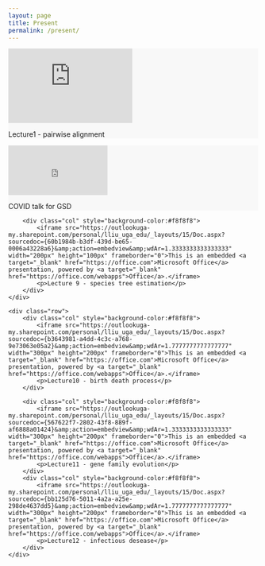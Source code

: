 ```yaml
---
layout: page
title: Present
permalink: /present/
---
```

<div class="container-fluid">
	<div class="row">
		<div class="col" style="background-color:#f8f8f8">
			<iframe src="https://outlookuga-my.sharepoint.com/personal/lliu_uga_edu/_layouts/15/Doc.aspx?sourcedoc={20c161e2-53ea-4a06-8c2e-a1bc2bf19cd5}&amp;action=embedview&amp;wdAr=1.7777777777777777" width="250px" height="150px" frameborder="0">This is an embedded <a target="_blank" href="https://office.com">Microsoft Office</a> presentation, powered by <a target="_blank" href="https://office.com/webapps">Office</a>.</iframe>
			<p>Lecture1 - pairwise alignment</p>
		</div>
		<div class="col" style="background-color:#f8f8f8">
			<iframe src="https://outlookuga-my.sharepoint.com/personal/lliu_uga_edu/_layouts/15/Doc.aspx?sourcedoc={a101bbcc-779f-49e9-ab05-47fc0959cda8}&amp;action=embedview&amp;wdAr=1.7777777777777777" width="200px" height="100px" frameborder="0">This is an embedded <a target="_blank" href="https://office.com">Microsoft Office</a> presentation, powered by <a target="_blank" href="https://office.com/webapps">Office</a>.</iframe>		
			<p>COVID talk for GSD</p>
		</div>

		<div class="col" style="background-color:#f8f8f8">
			<iframe src="https://outlookuga-my.sharepoint.com/personal/lliu_uga_edu/_layouts/15/Doc.aspx?sourcedoc={60b1984b-b3df-439d-be65-0006a43228a6}&amp;action=embedview&amp;wdAr=1.3333333333333333" width="200px" height="100px" frameborder="0">This is an embedded <a target="_blank" href="https://office.com">Microsoft Office</a> presentation, powered by <a target="_blank" href="https://office.com/webapps">Office</a>.</iframe>
			<p>Lecture 9 - species tree estimation</p>
		</div>
	</div>

	<div class="row">
		<div class="col" style="background-color:#f8f8f8">
			<iframe src="https://outlookuga-my.sharepoint.com/personal/lliu_uga_edu/_layouts/15/Doc.aspx?sourcedoc={b3643981-a4dd-4c3c-a768-9e73063e05a2}&amp;action=embedview&amp;wdAr=1.7777777777777777" width="300px" height="200px" frameborder="0">This is an embedded <a target="_blank" href="https://office.com">Microsoft Office</a> presentation, powered by <a target="_blank" href="https://office.com/webapps">Office</a>.</iframe>
			<p>Lecture10 - birth death process</p>
		</div>

		<div class="col" style="background-color:#f8f8f8">
			<iframe src="https://outlookuga-my.sharepoint.com/personal/lliu_uga_edu/_layouts/15/Doc.aspx?sourcedoc={567622f7-2802-43f8-889f-af6888a01424}&amp;action=embedview&amp;wdAr=1.3333333333333333" width="300px" height="200px" frameborder="0">This is an embedded <a target="_blank" href="https://office.com">Microsoft Office</a> presentation, powered by <a target="_blank" href="https://office.com/webapps">Office</a>.</iframe>
			<p>Lecture11 - gene family evolution</p>
		</div>
		<div class="col" style="background-color:#f8f8f8">
			<iframe src="https://outlookuga-my.sharepoint.com/personal/lliu_uga_edu/_layouts/15/Doc.aspx?sourcedoc={bb125d76-5011-4a2a-a25e-298de4637dd5}&amp;action=embedview&amp;wdAr=1.7777777777777777" width="300px" height="200px" frameborder="0">This is an embedded <a target="_blank" href="https://office.com">Microsoft Office</a> presentation, powered by <a target="_blank" href="https://office.com/webapps">Office</a>.</iframe>
			<p>Lecture12 - infectious desease</p>
		</div>
	</div>
</div>
